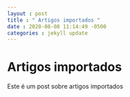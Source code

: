 ```yaml
---
layout : post
title : " Artigos importados "
date : 2020-08-08 11:14:49 -0500
categories : jekyll update
---
```


# Artigos importados

Este é um post sobre artigos importados
